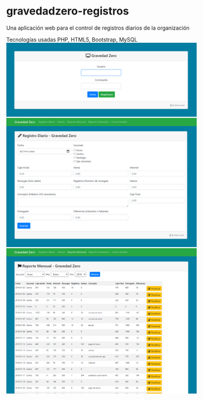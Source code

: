 # gravedadzero-registros
Una aplicación web para el control de registros diarios de la organización

Tecnologías usadas PHP, HTML5, Bootstrap, MySQL
![Alt text](img/view1.png?raw=true "Login")
![Alt text](img/view2.png?raw=true "Formulario de registro")
![Alt text](img/view3.png?raw=true "Reporte Mensual")

